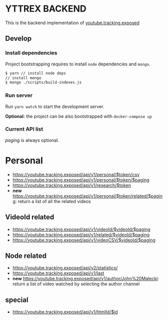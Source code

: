 # YTTREX BACKEND

This is the backend implementation of [youtube.tracking.exposed](https://youtube.tracking.exposed)

## Develop

### Install dependencies

Project bootstrapping requires to install `node` dependencies and `mongo`.

```bash
$ yarn // install node deps
// install mongo
$ mongo ./scripts/build-indexes.js
```

### Run server

Run `yarn watch` to start the development server.

**Optional:** the project can be also bootstrapped with `docker-compose up`

### Current API list

_paging_ is always optional.

# Personal
* https://youtube.tracking.exposed/api/v1/personal/$token/csv
* https://youtube.tracking.exposed/api/v1/personal/$token/$paging
* https://youtube.tracking.exposed/api/v1/research/$token
* **new** https://youtube.tracking.exposed/api/v1/personal/$token/related/$paging: return a list of all the related videos

## VideoId related
* https://youtube.tracking.exposed/api/v1/videoId/$videoId/$paging
* https://youtube.tracking.exposed/api/v1/related/$videoId/$paging
* https://youtube.tracking.exposed/api/v1/videoCSV/$videoId/$paging

## Node related
* https://youtube.tracking.exposed/api/v2/statistics/
* https://youtube.tracking.exposed/api/v1/last
* **new** https://youtube.tracking.exposed/api/v1/author/John%20Malecki: return a list of video watched by selecting the author channel

## special
* https://youtube.tracking.exposed/api/v1/htmlId/$id
